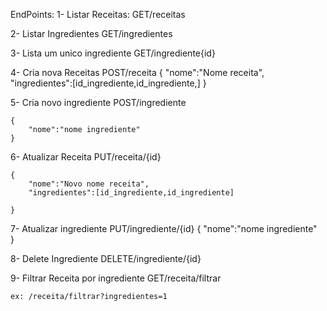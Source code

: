 EndPoints:
1- Listar Receitas:
    GET/receitas

2- Listar Ingredientes
    GET/ingredientes

3- Lista um unico ingrediente 
    GET/ingrediente{id}

4- Cria nova Receitas
    POST/receita
    {
        "nome":"Nome receita",
        "ingredientes":[id_ingrediente,id_ingrediente,]
    }

5- Cria novo ingrediente
    POST/ingrediente

    {
        "nome":"nome ingrediente"
    }

6- Atualizar Receita
    PUT/receita/{id}

    {
        "nome":"Novo nome receita",
        "ingredientes":[id_ingrediente,id_ingrediente]

    }

7- Atualizar ingrediente
    PUT/ingrediente/{id}
        {
            "nome":"nome ingrediente"       
        }

8- Delete Ingrediente
    DELETE/ingrediente/{id}
        
9- Filtrar Receita por ingrediente
    GET/receita/filtrar

    ex: /receita/filtrar?ingredientes=1
